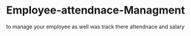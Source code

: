 # Employee-attendnace-Managment
to manage your employee as well was track there attendnace and salary
